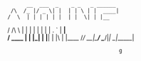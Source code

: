 
          __  ___  _    _ _   _ ______ 
     /\  /_ |/ _ \| |  | | \ | |  ____|
    /  \  | | | | | |  | |  \| | |__   
   / /\ \ | | | | | |  | | . ` |  __|  
  / ____ \| | |_| | |__| | |\  | |____ 
 /_/    \_\_|\___/ \____/|_| \_|______|

                                       g
